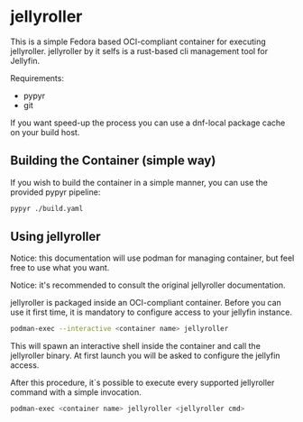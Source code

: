 # jellyroller

This is a simple Fedora based OCI-compliant container for executing jellyroller.
jellyroller by it selfs is a rust-based cli management tool for Jellyfin.

Requirements:
  - pypyr
  - git

If you want speed-up the process you can use a dnf-local package cache on your
build host. 

## Building the Container (simple way)
If you wish to build the container in a simple manner, you can use the provided
pypyr pipeline:

```bash
pypyr ./build.yaml
```

## Using jellyroller
Notice: this documentation will use podman for managing container, but feel free
to use what you want.

Notice: it's recommended to consult the original jellyroller documentation.

jellyroller is packaged inside an OCI-compliant container. Before you can use
it first time, it is mandatory to configure access to your jellyfin instance.

```bash
podman-exec --interactive <container name> jellyroller
```
This will spawn an interactive shell inside the container and call the jellyroller
binary. At first launch you will be asked to configure the jellyfin access.

After this procedure, it`s possible to execute every supported jellyroller command
with a simple invocation. 

```bash
podman-exec <container name> jellyroller <jellyroller cmd>
```
